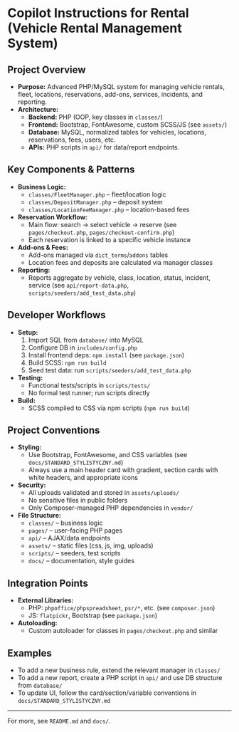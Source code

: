# Copilot Instructions for Rental (Vehicle Rental Management System)

## Project Overview
- **Purpose:** Advanced PHP/MySQL system for managing vehicle rentals, fleet, locations, reservations, add-ons, services, incidents, and reporting.
- **Architecture:**
  - **Backend:** PHP (OOP, key classes in `classes/`)
  - **Frontend:** Bootstrap, FontAwesome, custom SCSS/JS (see `assets/`)
  - **Database:** MySQL, normalized tables for vehicles, locations, reservations, fees, users, etc.
  - **APIs:** PHP scripts in `api/` for data/report endpoints.

## Key Components & Patterns
- **Business Logic:**
  - `classes/FleetManager.php` – fleet/location logic
  - `classes/DepositManager.php` – deposit system
  - `classes/LocationFeeManager.php` – location-based fees
- **Reservation Workflow:**
  - Main flow: search → select vehicle → reserve (see `pages/checkout.php`, `pages/checkout-confirm.php`)
  - Each reservation is linked to a specific vehicle instance
- **Add-ons & Fees:**
  - Add-ons managed via `dict_terms`/`addons` tables
  - Location fees and deposits are calculated via manager classes
- **Reporting:**
  - Reports aggregate by vehicle, class, location, status, incident, service (see `api/report-data.php`, `scripts/seeders/add_test_data.php`)

## Developer Workflows
- **Setup:**
  1. Import SQL from `database/` into MySQL
  2. Configure DB in `includes/config.php`
  3. Install frontend deps: `npm install` (see `package.json`)
  4. Build SCSS: `npm run build`
  5. Seed test data: run `scripts/seeders/add_test_data.php`
- **Testing:**
  - Functional tests/scripts in `scripts/tests/`
  - No formal test runner; run scripts directly
- **Build:**
  - SCSS compiled to CSS via npm scripts (`npm run build`)

## Project Conventions
- **Styling:**
  - Use Bootstrap, FontAwesome, and CSS variables (see `docs/STANDARD_STYLISTYCZNY.md`)
  - Always use a main header card with gradient, section cards with white headers, and appropriate icons
- **Security:**
  - All uploads validated and stored in `assets/uploads/`
  - No sensitive files in public folders
  - Only Composer-managed PHP dependencies in `vendor/`
- **File Structure:**
  - `classes/` – business logic
  - `pages/` – user-facing PHP pages
  - `api/` – AJAX/data endpoints
  - `assets/` – static files (css, js, img, uploads)
  - `scripts/` – seeders, test scripts
  - `docs/` – documentation, style guides

## Integration Points
- **External Libraries:**
  - PHP: `phpoffice/phpspreadsheet`, `psr/*`, etc. (see `composer.json`)
  - JS: `flatpickr`, Bootstrap (see `package.json`)
- **Autoloading:**
  - Custom autoloader for classes in `pages/checkout.php` and similar

## Examples
- To add a new business rule, extend the relevant manager in `classes/`
- To add a new report, create a PHP script in `api/` and use DB structure from `database/`
- To update UI, follow the card/section/variable conventions in `docs/STANDARD_STYLISTYCZNY.md`

---
For more, see `README.md` and `docs/`.

